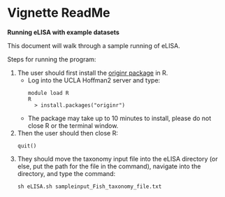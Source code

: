 # Vignette ReadMe

**Running eLISA with example datasets**   

This document will walk through a sample running of eLISA. 

Steps for running the program:  
1) The user should first install the [originr package](https://github.com/ropensci/originr) in R.
   - Log into the UCLA Hoffman2 server and type:
      ```
      module load R
      R
        > install.packages("originr")
       ```
   - The package may take up to 10 minutes to install, please do not close R or the terminal window. 
2) Then the user should then close R:
   ```
   quit()
   ```
3) They should move the taxonomy input file into the eLISA directory (or else, put the path for the file in the command), navigate into the directory, and type the command:
   ```
   sh eLISA.sh sampleinput_Fish_taxonomy_file.txt
   ```
